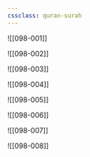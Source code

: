 ```yaml
---
cssclass: quran-surah
---
```


![[098-001]]

![[098-002]]

![[098-003]]

![[098-004]]

![[098-005]]

![[098-006]]

![[098-007]]

![[098-008]]

